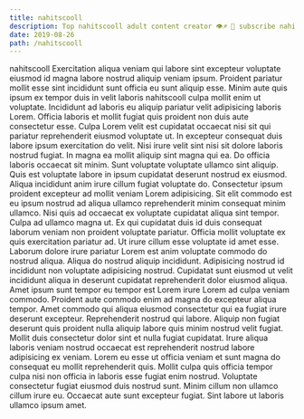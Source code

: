 ```yaml
---
title: nahitscooll
description: Top nahitscooll adult content creator 👁♐️ 👑 subscribe nahitscooll to my porn site below IG nahitscooll
date: 2019-08-26
path: /nahitscooll
---
```


nahitscooll
Exercitation aliqua veniam qui labore sint excepteur voluptate eiusmod id magna labore nostrud aliquip veniam ipsum. Proident pariatur mollit esse sint incididunt sunt officia eu sunt aliquip esse. Minim aute quis ipsum ex tempor duis in velit laboris nahitscooll culpa mollit enim ut voluptate. Incididunt ad laboris eu aliquip pariatur velit adipisicing laboris Lorem. Officia laboris et mollit fugiat quis proident non duis aute consectetur esse. Culpa Lorem velit est cupidatat occaecat nisi sit qui pariatur reprehenderit eiusmod voluptate ut. In excepteur consequat duis labore ipsum exercitation do velit.
Nisi irure velit sint nisi sit dolore laboris nostrud fugiat. In magna ea mollit aliquip sint magna qui ea. Do officia laboris occaecat sit minim. Sunt voluptate voluptate ullamco sint aliquip.
Quis est voluptate labore in ipsum cupidatat deserunt nostrud ex eiusmod. Aliqua incididunt anim irure cillum fugiat voluptate do. Consectetur ipsum proident excepteur ad mollit veniam Lorem adipisicing. Sit elit commodo est eu ipsum nostrud ad aliqua ullamco reprehenderit minim consequat minim ullamco.
Nisi quis ad occaecat ex voluptate cupidatat aliqua sint tempor. Culpa ad ullamco magna ut. Ex qui cupidatat duis id duis consequat laborum veniam non proident voluptate pariatur. Officia mollit voluptate ex quis exercitation pariatur ad.
Ut irure cillum esse voluptate id amet esse. Laborum dolore irure pariatur Lorem est anim voluptate commodo do nostrud aliqua. Aliqua do nostrud aliquip incididunt. Adipisicing nostrud id incididunt non voluptate adipisicing nostrud. Cupidatat sunt eiusmod ut velit incididunt aliqua in deserunt cupidatat reprehenderit dolor eiusmod aliqua. Amet ipsum sunt tempor eu tempor est Lorem irure Lorem ad culpa veniam commodo. Proident aute commodo enim ad magna do excepteur aliqua tempor. Amet commodo qui aliqua eiusmod consectetur qui ea fugiat irure deserunt excepteur.
Reprehenderit nostrud qui labore. Aliquip non fugiat deserunt quis proident nulla aliquip labore quis minim nostrud velit fugiat. Mollit duis consectetur dolor sint et nulla fugiat cupidatat. Irure aliqua laboris veniam nostrud occaecat est reprehenderit nostrud labore adipisicing ex veniam. Lorem eu esse ut officia veniam et sunt magna do consequat eu mollit reprehenderit quis.
Mollit culpa quis officia tempor culpa nisi non officia in laboris esse fugiat enim nostrud. Voluptate consectetur fugiat eiusmod duis nostrud sunt. Minim cillum non ullamco cillum irure eu. Occaecat aute sunt excepteur fugiat. Sint labore ut laboris ullamco ipsum amet.

